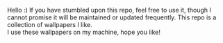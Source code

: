 Hello :)
If you have stumbled upon this repo, feel free to use it, though I cannot promise it will be maintained or updated frequently.
This repo is a collection of wallpapers I like.  
I use these wallpapers on my machine, hope you like!